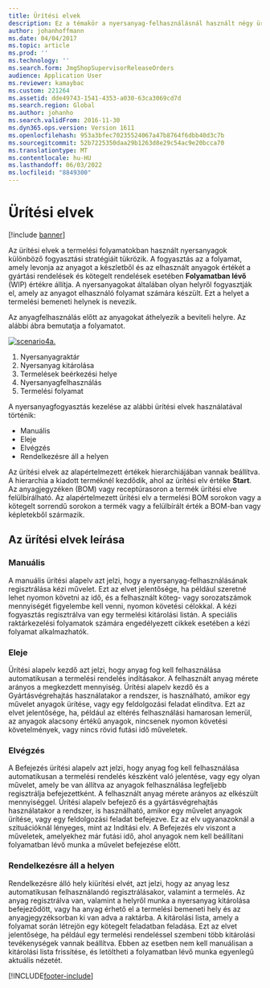 ```yaml
---
title: Ürítési elvek
description: Ez a témakör a nyersanyag-felhasználásnál használt négy ürítési elvet írja le.
author: johanhoffmann
ms.date: 04/04/2017
ms.topic: article
ms.prod: ''
ms.technology: ''
ms.search.form: JmgShopSupervisorReleaseOrders
audience: Application User
ms.reviewer: kamaybac
ms.custom: 221264
ms.assetid: dde49743-1541-4353-a030-63ca3069cd7d
ms.search.region: Global
ms.author: johanho
ms.search.validFrom: 2016-11-30
ms.dyn365.ops.version: Version 1611
ms.openlocfilehash: 953a3bfec70235524067a47b8764f6dbb40d3c7b
ms.sourcegitcommit: 52b7225350daa29b1263d8e29c54ac9e20bcca70
ms.translationtype: MT
ms.contentlocale: hu-HU
ms.lasthandoff: 06/03/2022
ms.locfileid: "8849300"
---
```

# <a name="flushing-principles"></a>Ürítési elvek

[!include [banner](../includes/banner.md)]

Az ürítési elvek a termelési folyamatokban használt nyersanyagok különböző fogyasztási stratégiáit tükrözik. A fogyasztás az a folyamat, amely levonja az anyagot a készletből és az elhasznált anyagok értékét a gyártási rendelések és kötegelt rendelések esetében **Folyamatban lévő** (WIP) értékre állítja. A nyersanyagokat általában olyan helyről fogyasztják el, amely az anyagot elhasználó folyamat számára készült. Ezt a helyet a termelési bemeneti helynek is nevezik.

Az anyagfelhasználás előtt az anyagokat áthelyezik a beviteli helyre. Az alábbi ábra bemutatja a folyamatot.

[![scenario4a.](./media/scenario4a.png)](./media/scenario4a.png)

1. Nyersanyagraktár
2. Nyersanyag kitárolása
3. Termelések beérkezési helye
4. Nyersanyagfelhasználás
5. Termelési folyamat

A nyersanyagfogyasztás kezelése az alábbi ürítési elvek használatával történik:

- Manuális
- Eleje
- Elvégzés
- Rendelkezésre áll a helyen

Az ürítési elvek az alapértelmezett értékek hierarchiájában vannak beállítva. A hierarchia a kiadott terméknél kezdődik, ahol az ürítési elv értéke **Start**. Az anyagjegyzéken (BOM) vagy receptúrasoron a termék ürítési elve felülbírálható. Az alapértelmezett ürítési elv a termelési BOM sorokon vagy a kötegelt sorrendű sorokon a termék vagy a felülbírált érték a BOM-ban vagy képletekből származik.

## <a name="description-of-the-flushing-principles"></a>Az ürítési elvek leírása

### <a name="manual"></a>Manuális
A manuális ürítési alapelv azt jelzi, hogy a nyersanyag-felhasználásának regisztrálása kézi művelet. Ezt az elvet jelentősége, ha például szeretné lehet nyomon követni az idő, és a felhasznált köteg- vagy sorozatszámok mennyiségét figyelembe kell venni, nyomon követési célokkal. A kézi fogyasztás regisztrálva van egy termelési kitárolási listán. A speciális raktárkezelési folyamatok számára engedélyezett cikkek esetében a kézi folyamat alkalmazhatók.

### <a name="start"></a>Eleje
Ürítési alapelv kezdő azt jelzi, hogy anyag fog kell felhasználása automatikusan a termelési rendelés indításakor. A felhasznált anyag mérete arányos a megkezdett mennyiség. Ürítési alapelv kezdő és a Gyártásvégrehajtás használatakor a rendszer, is használható, amikor egy művelet anyagok ürítése, vagy egy feldolgozási feladat elindítva. Ezt az elvet jelentősége, ha, például az eltérés felhasználási hamarosan lemerül, az anyagok alacsony értékű anyagok, nincsenek nyomon követési követelmények, vagy nincs rövid futási idő műveletek. 

### <a name="finish"></a>Elvégzés
A Befejezés ürítési alapelv azt jelzi, hogy anyag fog kell felhasználása automatikusan a termelési rendelés készként való jelentése, vagy egy olyan művelet, amely be van állítva az anyagok felhasználása legfeljebb regisztrálja befejezettként. A felhasznált anyag mérete arányos az elkészült mennyiséggel. Ürítési alapelv befejező és a gyártásvégrehajtás használatakor a rendszer, is használható, amikor egy művelet anyagok ürítése, vagy egy feldolgozási feladat befejezve. Ez az elv ugyanazoknál a szituációknál lényeges, mint az Indítási elv. A Befejezés elv viszont a műveletek, amelyekhez már futási idő, ahol anyagok nem kell beállítani folyamatban lévő munka a művelet befejezése előtt. 

### <a name="available-at-location"></a>Rendelkezésre áll a helyen
Rendelkezésre álló hely kiürítési elvét, azt jelzi, hogy az anyag lesz automatikusan felhasználandó regisztrálásakor, valamint a termelés. Az anyag regisztrálva van, valamint a helyről munka a nyersanyag kitárolása befejeződött, vagy ha anyag érhető el a termelési bemeneti hely és az anyagjegyzéksorban ki van adva a raktárba. A kitárolási lista, amely a folyamat során létrejön egy kötegelt feladatban feladása. Ezt az elvet jelentősége, ha például egy termelési rendeléssel szembeni több kitárolási tevékenységek vannak beállítva. Ebben az esetben nem kell manuálisan a kitárolási lista frissítése, és letöltheti a folyamatban lévő munka egyenlegű aktuális nézetét.


[!INCLUDE[footer-include](../../includes/footer-banner.md)]
